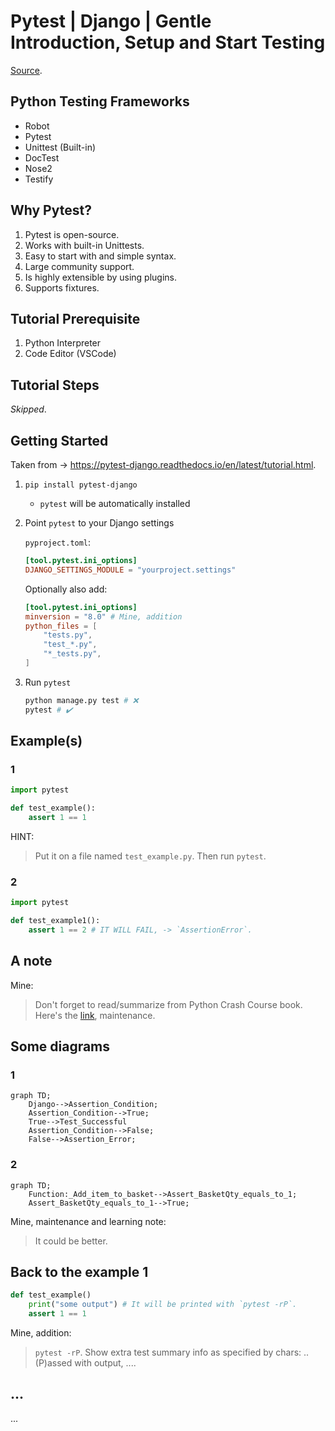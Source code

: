 # Pytest | Django | Gentle Introduction, Setup and Start Testing

[Source](https://www.youtube.com/watch?v=LYX6nlECcro&list=PLOLrQ9Pn6caw3ilqDR8_qezp76QuEOlHY&index=1).

## Python Testing Frameworks

- Robot
- Pytest
- Unittest (Built-in)
- DocTest
- Nose2
- Testify

## Why Pytest?

1. Pytest is open-source.
2. Works with built-in Unittests.
3. Easy to start with and simple syntax.
4. Large community support.
5. Is highly extensible by using plugins.
6. Supports fixtures.

## Tutorial Prerequisite

1. Python Interpreter
2. Code Editor (VSCode)

## Tutorial Steps

_Skipped_.

## Getting Started

Taken from -> <https://pytest-django.readthedocs.io/en/latest/tutorial.html>.

1. `pip install pytest-django`
   - `pytest` will be automatically installed
2. Point `pytest` to your Django settings

   `pyproject.toml`:

   ```toml
   [tool.pytest.ini_options]
   DJANGO_SETTINGS_MODULE = "yourproject.settings"
   ```

   Optionally also add:

   ```toml
   [tool.pytest.ini_options]
   minversion = "8.0" # Mine, addition
   python_files = [
       "tests.py",
       "test_*.py",
       "*_tests.py",
   ]
   ```

3. Run `pytest`

   ```sh
   python manage.py test # ❌
   pytest # ✔️
   ```

## Example(s)

### 1

```python
import pytest

def test_example():
    assert 1 == 1
```

HINT:
> Put it on a file named `test_example.py`. Then run `pytest`.

### 2

```python
import pytest

def test_example1():
    assert 1 == 2 # IT WILL FAIL, -> `AssertionError`.
```

## A note

Mine:
> Don't forget to read/summarize from Python Crash Course book. Here's the [link](...), maintenance.

## Some diagrams

### 1

```mermaid
graph TD;
    Django-->Assertion_Condition;
    Assertion_Condition-->True;
    True-->Test_Successful
    Assertion_Condition-->False;
    False-->Assertion_Error;
```

### 2

```mermaid
graph TD;
    Function:_Add_item_to_basket-->Assert_BasketQty_equals_to_1;
    Assert_BasketQty_equals_to_1-->True;
```

Mine, maintenance and learning note:
> It could be better.

## Back to the example 1

```python
def test_example()
    print("some output") # It will be printed with `pytest -rP`.
    assert 1 == 1
```

Mine, addition:
> `pytest -rP`. Show extra test summary info as specified by chars: .. (P)assed with output, ....

## ...

...
